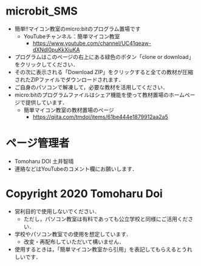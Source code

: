# microbit_SMS

- 簡単!!マイコン教室のmicro:bitのプログラム置場です
  - YouTubeチャンネル：簡単マイコン教室
    - https://www.youtube.com/channel/UC41qeaw-dXNdl0puKkXiuKA
- プログラムはこのページの右上にある緑色のボタン「clone or download」をクリックしてください．
- その次に表示される「Download ZIP」をクリックすると全ての教材が圧縮されたZIPファイルでダウンロードされます．
- ご自身のパソコンで解凍して，必要な教材を活用してください．
- micro:bitのプログラムファイルはシェア機能を使って教材置場のホームページで提供しています．
  - 簡単マイコン教室の教材置場のページ
    - https://qiita.com/tmdoi/items/61be444e1879912aa2a5

# ページ管理者
- Tomoharu DOI 土井智晴
- 連絡などはYouTubeのコメント欄にお願いします．

# Copyright 2020 Tomoharu Doi 
- 営利目的で使用しないでください．
  - ただし，パソコン教室は有料であっても公立学校と同様にご活用ください．
- 学校やパソコン教室での使用を想定しています．
  - 改変・再配布していただいて構いません．
- 使用するときは，「簡単マイコン教室から引用」を表記してもらえるとうれしいです．
